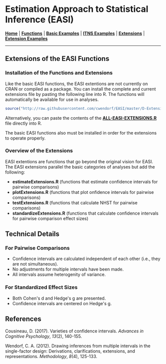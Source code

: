 # Estimation Approach to Statistical Inference (EASI)

[**Home**](https://github.com/cwendorf/EASI/) | 
[**Functions**](https://github.com/cwendorf/EASI/tree/master/A-Functions) | 
[**Basic Examples**](https://github.com/cwendorf/EASI/tree/master/B-BasicExamples) | 
[**ITNS Examples**](https://github.com/cwendorf/EASI/tree/master/C-ITNSExamples) | 
[**Extensions**](https://github.com/cwendorf/EASI/tree/master/D-Extensions) | 
[**Extension Examples**](https://github.com/cwendorf/EASI/tree/master/E-ExtensionExamples) 

---

## Extensions of the EASI Functions

### Installation of the Functions and Extensions

Like the basic EASI functions, the EASI extentions are not currently on CRAN or compiled as a package. You can install the complete and current extensions file by pasting the following line into R. The functions will automatically be available for use in analyses.
```r
source("http://raw.githubusercontent.com/cwendorf/EASI/master/D-Extensions/ALL-EASI-EXTENSIONS.R")
```

Alternatively, you can paste the contents of the [**ALL-EASI-EXTENSIONS.R**](https://github.com/cwendorf/EASI/raw/master/D-Extensions/ALL-EASI-EXTENSIONS.R) file directly into R. 

The basic EASI functions also must be installed in order for the extensions to operate properly.

### Overview of the Extensions

EASI extentions are functions that go beyond the original vision for EASI. The EASI extensions parallel the basic categories of analyses but add the following:

- **estimateExtensions.R** (functions that estimate confidence intervals for pairwise comparisons)
- **plotExtensions.R** (functions that plot onfidence intervals for pairwise comparisons)
- **testExtensions.R** (functions that calculate NHST for pairwise comparisons)
- **standardizeExtensions.R** (functions that calculate confidence intervals for pairwise comparison effect sizes)

## Technical Details

### For Pairwise Comparisons

- Confidence intervals are calculated independent of each other (i.e., they are not simultaneous).
- No adjustments for multiple intervals have been made.
- All intervals assume heterogenity of variance.

### For Standardized Effect Sizes

- Both Cohen's d and Hedge's g are presented.
- Confidence intervals are centered on Hedge's g.

## References

Cousineau, D. (2017). Varieties of confidence intervals. _Advances in Cognitive Psychology_, _13_(2), 140-155.

Wendorf, C. A. (2012). Drawing inferences from multiple intervals in the single-factor design: Derivations, clarifications, extensions, and representations. _Methodology_, _8_(4), 125-133.
